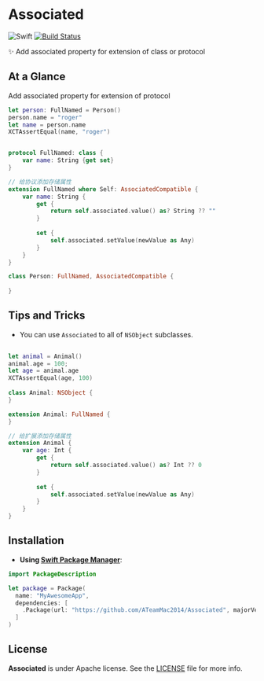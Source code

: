 # Associated
![Swift](https://img.shields.io/badge/Swift-5.0-orange.svg)
[![Build Status](https://travis-ci.org/devxoul/Then.svg?branch=master)](https://travis-ci.org/devxoul/Then)

✨ Add associated property  for extension of class or protocol


## At a Glance

Add associated property  for extension of protocol

```swift
let person: FullNamed = Person()
person.name = "roger"
let name = person.name
XCTAssertEqual(name, "roger")


protocol FullNamed: class {
    var name: String {get set}
}

// 给协议添加存储属性
extension FullNamed where Self: AssociatedCompatible {
    var name: String {
        get {
            return self.associated.value() as? String ?? ""
        }
        
        set {
            self.associated.setValue(newValue as Any)
        }
    }
}

class Person: FullNamed, AssociatedCompatible {
    
}

```

## Tips and Tricks

- You can use `Associated` to all of `NSObject` subclasses.

```swift
    
let animal = Animal()
animal.age = 100;
let age = animal.age
XCTAssertEqual(age, 100)
       
class Animal: NSObject {
}

extension Animal: FullNamed {
}

// 给扩展添加存储属性
extension Animal {
    var age: Int {
        get {
            return self.associated.value() as? Int ?? 0
        }
        
        set {
            self.associated.setValue(newValue as Any)
        }
    }
}
```

## Installation

- **Using [Swift Package Manager](https://swift.org/package-manager)**:

```swift
import PackageDescription

let package = Package(
  name: "MyAwesomeApp",
  dependencies: [
    .Package(url: "https://github.com/ATeamMac2014/Associated", majorVersion: 1),
  ]
)
```

## License

**Associated** is under Apache license. See the [LICENSE](LICENSE) file for more info.
